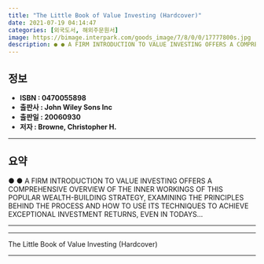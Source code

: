 ```yaml
---
title: "The Little Book of Value Investing (Hardcover)"
date: 2021-07-19 04:14:47
categories: [외국도서, 해외주문원서]
image: https://bimage.interpark.com/goods_image/7/8/0/0/17777800s.jpg
description: ● ● A FIRM INTRODUCTION TO VALUE INVESTING OFFERS A COMPREHENSIVE OVERVIEW OF THE INNER WORKINGS OF THIS POPULAR WEALTH-BUILDING STRATEGY, EXAMINING THE PRINC
---
```


## **정보**

- **ISBN : 0470055898**
- **출판사 : John Wiley   Sons Inc**
- **출판일 : 20060930**
- **저자 : Browne, Christopher H.**

------



## **요약**

●  ●  A FIRM INTRODUCTION TO VALUE INVESTING OFFERS A COMPREHENSIVE OVERVIEW OF THE INNER WORKINGS OF THIS POPULAR WEALTH-BUILDING STRATEGY, EXAMINING THE PRINCIPLES BEHIND THE PROCESS AND HOW TO USE ITS TECHNIQUES TO ACHIEVE EXCEPTIONAL INVESTMENT RETURNS, EVEN IN TODAYS... 

------



------


The Little Book of Value Investing (Hardcover) 

------


